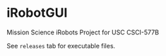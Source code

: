 # iRobotGUI
Mission Science iRobots Project for USC CSCI-577B

See `releases` tab for executable files.
